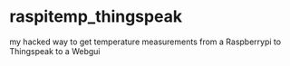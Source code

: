 # raspitemp_thingspeak
my hacked way to get temperature measurements from a Raspberrypi to Thingspeak to a Webgui
